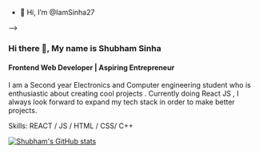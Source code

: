 - 👋 Hi, I’m @IamSinha27
<!-- - 👀 I’m interested in ... Coding
- 🌱 I’m currently learning ... Web Development
- 💞️ I’m looking to collaborate on ...
- 📫 How to reach me ...

<!---
IamSinha27/IamSinha27 is a ✨ special ✨ repository because its `README.md` (this file) appears on your GitHub profile.
You can click the Preview link to take a look at your changes.
---> -->

<!--who you are  -->
### Hi there 👋, My name is Shubham Sinha
#### Frontend Web Developer | Aspiring Entrepreneur
I am a Second year Electronics and Computer engineering student who is enthusiastic about creating cool projects . Currently doing React JS , I always look forward to expand my tech stack in order to make better projects.

Skills: REACT / JS / HTML / CSS/ C++

<!-- stats -->
[![Shubham's GitHub stats](https://github-readme-stats.vercel.app/api?username=IamSinha27)](https://github.com/anuraghazra/github-readme-stats)

